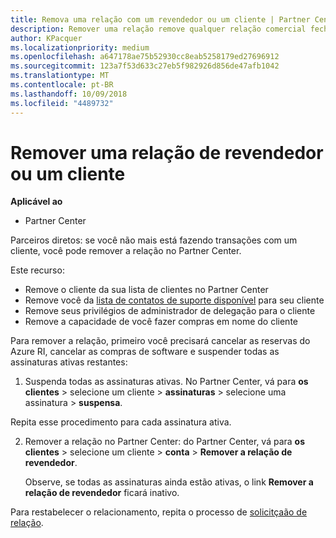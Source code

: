 ```yaml
---
title: Remova uma relação com um revendedor ou um cliente | Partner Center
description: Remover uma relação remove qualquer relação comercial fechada do modo de exibição no Partner Center.
author: KPacquer
ms.localizationpriority: medium
ms.openlocfilehash: a647178ae75b52930cc8eab5258179ed27696912
ms.sourcegitcommit: 123a7f53d633c27eb5f982926d856de47afb1042
ms.translationtype: MT
ms.contentlocale: pt-BR
ms.lasthandoff: 10/09/2018
ms.locfileid: "4489732"
---
```

# <a name="remove-a-reseller-relationship-with-a-customer"></a>Remover uma relação de revendedor ou um cliente

**Aplicável ao**

-   Partner Center

Parceiros diretos: se você não mais está fazendo transações com um cliente, você pode remover a relação no Partner Center. 

Este recurso:
*  Remove o cliente da sua lista de clientes no Partner Center
*  Remove você da [lista de contatos de suporte disponível](assign-support-contacts.md) para seu cliente
*  Remove seus privilégios de administrador de delegação para o cliente
*  Remove a capacidade de você fazer compras em nome do cliente

Para remover a relação, primeiro você precisará cancelar as reservas do Azure RI, cancelar as compras de software e suspender todas as assinaturas ativas restantes:

1.  Suspenda todas as assinaturas ativas. No Partner Center, vá para **os clientes** > selecione um cliente > **assinaturas** > selecione uma assinatura > **suspensa**. 

   Repita esse procedimento para cada assinatura ativa.

2.  Remover a relação no Partner Center: do Partner Center, vá para **os clientes** > selecione um cliente > **conta** > **Remover a relação de revendedor**.

    Observe, se todas as assinaturas ainda estão ativas, o link **Remover a relação de revendedor** ficará inativo. 

Para restabelecer o relacionamento, repita o processo de [solicitçaão de relação](request-a-relationship-with-a-customer.md).
